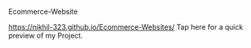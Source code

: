 
Ecommerce-Website


 https://nikhil-323.github.io/Ecommerce-Websites/ Tap here for a quick preview of my Project.
